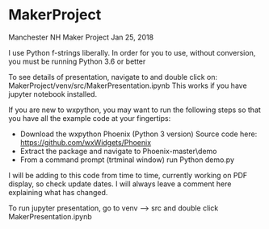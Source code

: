 # MakerProject
Manchester NH Maker Project Jan 25, 2018

I use Python f-strings liberally. In order for you to use, without conversion, you must be running Python 3.6 or better

To see details of presentation, navigate to and double click on:  MakerProject/venv/src/MakerPresentation.ipynb
This works if you have jupyter notebook installed.

If you are new to wxpython, you may want to run the following steps so that you have all the example code at your fingertips:

* Download the wxpython Phoenix (Python 3 version) Source code here: https://github.com/wxWidgets/Phoenix
* Extract the package and navigate to Phoenix-master\demo
* From a command prompt (trtminal window) run Python demo.py

I will be adding to this code from time to time, currently working on PDF display, so check update dates.
I will always leave a comment here explaining what has changed.

To run jupyter presentation, go to venv --> src and double click MakerPresentation.ipynb
